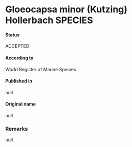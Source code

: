 # Gloeocapsa minor (Kutzing) Hollerbach SPECIES

#### Status
ACCEPTED

#### According to
World Register of Marine Species

#### Published in
null

#### Original name
null

### Remarks
null